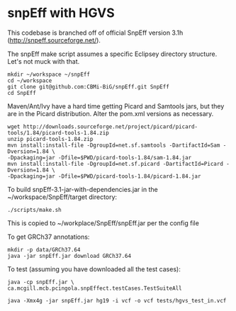 snpEff with HGVS
=================

This codebase is branched off of official SnpEff version 3.1h (http://snpeff.sourceforge.net/).

The snpEff make script assumes a specific Eclipsey directory structure. Let's not muck with that.

```
mkdir ~/workspace ~/snpEff
cd ~/workspace
git clone git@github.com:CBMi-BiG/snpEff.git SnpEff
cd SnpEff
```

Maven/Ant/Ivy have a hard time getting Picard and Samtools jars, but they are in the Picard distribution. Alter the pom.xml versions as necessary.

```
wget http://downloads.sourceforge.net/project/picard/picard-tools/1.84/picard-tools-1.84.zip
unzip picard-tools-1.84.zip
mvn install:install-file -DgroupId=net.sf.samtools -DartifactId=Sam -Dversion=1.84 \
-Dpackaging=jar -Dfile=$PWD/picard-tools-1.84/sam-1.84.jar
mvn install:install-file -DgroupId=net.sf.picard -DartifactId=Picard -Dversion=1.84 \
-Dpackaging=jar -Dfile=$PWD/picard-tools-1.84/picard-1.84.jar
```



To build snpEff-3.1-jar-with-dependencies.jar in the ~/workspace/SnpEff/target directory:


```
./scripts/make.sh
```

This is copied to ~/workplace/SnpEff/snpEff.jar per the config file

To get GRCh37 annotations:
```
mkdir -p data/GRCh37.64
java -jar snpEff.jar download GRCh37.64
```

To test (assuming you have downloaded all the test cases):

```
java -cp snpEff.jar \
ca.mcgill.mcb.pcingola.snpEffect.testCases.TestSuiteAll
```


```
java -Xmx4g -jar snpEff.jar hg19 -i vcf -o vcf tests/hgvs_test_in.vcf
```
